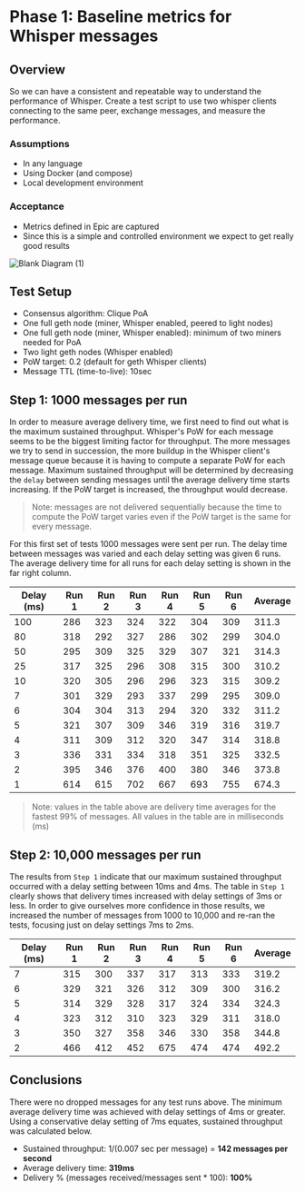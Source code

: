 # Phase 1: Baseline metrics for Whisper messages

## Overview

So we can have a consistent and repeatable way to understand the performance of Whisper. Create a test script to use two whisper clients connecting to the same peer, exchange messages, and measure the performance.

### Assumptions

- In any language
- Using Docker (and compose)
- Local development environment

### Acceptance

- Metrics defined in Epic are captured
- Since this is a simple and controlled environment we expect to get really good results

![Blank Diagram (1)](https://user-images.githubusercontent.com/1624/66327802-6b86ae00-e8f9-11e9-82cf-8b83c5cc424b.png)

## Test Setup
- Consensus algorithm: Clique PoA
- One full geth node (miner, Whisper enabled, peered to light nodes)
- One full geth node (miner, Whisper enabled): minimum of two miners needed for PoA
- Two light geth nodes (Whisper enabled)
- PoW target: 0.2 (default for geth Whisper clients)
- Message TTL (time-to-live): 10sec

## Step 1: 1000 messages per run
In order to measure average delivery time, we first need to find out what is the maximum sustained throughput. Whisper's PoW for each message seems to be the biggest limiting factor for throughput. The more messages we try to send in succession, the more buildup in the Whisper client's message queue because it is having to compute a separate PoW for each message. Maximum sustained throughput will be determined by decreasing the `delay` between sending messages until the average delivery time starts increasing. If the PoW target is increased, the throughput would decrease.
> Note: messages are not delivered sequentially because the time to compute the PoW target varies even if the PoW target is the same for every message.

For this first set of tests 1000 messages were sent per run. The delay time between messages was varied and each delay setting was given 6 runs. The average delivery time for all runs for each delay setting is shown in the far right column.

Delay (ms) | Run 1 | Run 2 | Run 3 | Run 4 | Run 5 | Run 6 | Average
-- | -- | -- | -- | -- | -- | -- | --
100 | 286 | 323 | 324 | 322 | 304 | 309 | 311.3
80 | 318 | 292 | 327 | 286 | 302 | 299 | 304.0
50 | 295 | 309 | 325 | 329 | 307 | 321 | 314.3
25 | 317 | 325 | 296 | 308 | 315 | 300 | 310.2
10 | 320 | 305 | 296 | 296 | 323 | 315 | 309.2
7 | 301 | 329 | 293 | 337 | 299 | 295 | 309.0
6 | 304 | 304 | 313 | 294 | 320 | 332 | 311.2
5 | 321 | 307 | 309 | 346 | 319 | 316 | 319.7
4 | 311 | 309 | 312 | 320 | 347 | 314 | 318.8
3 | 336 | 331 | 334 | 318 | 351 | 325 | 332.5
2 | 395 | 346 | 376 | 400 | 380 | 346 | 373.8
1 | 614 | 615 | 702 | 667 | 693 | 755 | 674.3

> Note: values in the table above are delivery time averages for the fastest 99% of messages. All values in the table are in milliseconds (ms)

## Step 2: 10,000 messages per run
The results from `Step 1` indicate that our maximum sustained throughput occurred with a delay setting between 10ms and 4ms. The table in `Step 1` clearly shows that delivery times increased with delay settings of 3ms or less. In order to give ourselves more confidence in those results, we increased the number of messages from 1000 to 10,000 and re-ran the tests, focusing just on delay settings 7ms to 2ms.

Delay (ms) | Run 1 | Run 2 | Run 3 | Run 4 | Run 5 | Run 6 | Average
-- | -- | -- | -- | -- | -- | -- | --
7 | 315 | 300 | 337 | 317 | 313 | 333 | 319.2
6 | 329 | 321 | 326 | 312 | 309 | 300 | 316.2
5 | 314 | 329 | 328 | 317 | 324 | 334 | 324.3
4 | 323 | 312 | 310 | 323 | 329 | 311 | 318.0
3 | 350 | 327 | 358 | 346 | 330 | 358 | 344.8
2 | 466 | 412 | 452 | 675 | 474 | 474 | 492.2

## Conclusions
There were no dropped messages for any test runs above. The minimum average delivery time was achieved with delay settings of 4ms or greater. Using a conservative delay setting of 7ms equates, sustained throughput was calculated below.
- Sustained throughput: 1/(0.007 sec per message) = **142 messages per second**
- Average delivery time: **319ms**
- Delivery % (messages received/messages sent * 100): **100%**

